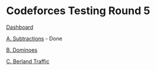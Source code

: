 # Codeforces Testing Round 5

[Dashboard](https://codeforces.com/contest/267)

[A. Subtractions](https://codeforces.com/contest/267/problem/A) - Done

[B. Dominoes](https://codeforces.com/contest/267/problem/B)

[C. Berland Traffic](https://codeforces.com/contest/267/problem/C)
